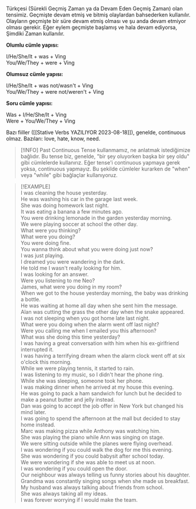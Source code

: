 Türkçesi (Sürekli Geçmiş Zaman ya da Devam Eden Geçmiş Zaman) olan tensimiz. Geçmişte devam etmiş ve bitmiş olaylardan bahsederken kullanılır. Olayların geçmişte bir süre devam etmiş olması ve şu anda devam etmiyor olması gerekir. Eğer eylem geçmişte başlamış ve hala devam ediyorsa, Şimdiki Zaman kullanılır.  

**Olumlu cümle yapısı:**  

I/He/She/It + was + Ving  
You/We/They + were + Ving  

**Olumsuz cümle yapısı:**  

I/He/She/It + was not/wasn't + Ving  
You/We/They + were not/weren't + Ving  

**Soru cümle yapısı:**  

Was + I/He/She/It + Ving  
Were + You/We/They + Ving  

Bazı fiiller ([[Stative Verbs YAZILIYOR 2023-08-18]]), genelde, continuous olmaz. Bazıları: love, hate, know, need.  

> [!INFO] Past Continuous Tense kullanmamız, ne anlatmak istediğimize bağlıdır. Bu tense biz, genelde, "bir şey oluyorken başka bir şey oldu" gibi cümlelerde kullanırız. Eğer tense'i continuous yapmaya gerek yoksa, continuous yapmayız. Bu şekilde cümleler kurarken de "when" veya "while" gibi bağlaçlar kullanıyoruz.  

> [!EXAMPLE]  
> I was cleaning the house yesterday.  
> He was washing his car in the garage last week.  
> She was doing homework last night.  
> It was eating a banana a few minutes ago.  
> You were drinking lemonade in the garden yesterday morning.  
> We were playing soccer at school the other day.  
> What were you thinking?  
> What were you doing?  
> You were doing fine.  
> You wanna think about what you were doing just now?  
> I was just playing.  
> I dreamed you were wandering in the dark.  
> He told me I wasn't really looking for him.  
> I was looking for an answer.  
> Were you listening to me Neo?  
> James, what were you doing in my room?  
> When we got to the house yesterday morning, the baby was drinking a bottle.  
> He was waiting at home all day when she sent him the message.  
> Alan was cutting the grass the other day when the snake appeared.  
> I was not sleeping when you got home late last night.  
> What were you doing when the alarm went off last night?  
> Were you calling me when I emailed you this afternoon?  
> What was she doing this time yesterday?  
> I was having a great conversation with him when his ex-girlfriend interrupted it.  
> I was having a terrifying dream when the alarm clock went off at six o'clock this morning.  
> While we were playing tennis, it started to rain.  
> I was listening to my music, so I didn't hear the phone ring.  
> While she was sleeping, someone took her phone.  
> I was making dinner when he arrived at my house this evening.  
> He was going to pack a ham sandwich for lunch but he decided to make a peanut butter and jelly instead.  
> Dan was going to accept the job offer in New York but changed his mind later.  
> I was going to spend the afternoon at the mall but decided to stay home instead.  
> Marc was making pizza while Anthony was watching him.  
> She was playing the piano while Ann was singing on stage.  
> We were sitting outside while the planes were flying overhead.  
> I was wondering if you could walk the dog for me this evening.  
> She was wondering if you could babysit after school today.  
> We were wondering if she was able to meet us at noon.  
> I was wondering if you could open the door.  
> Our neighbour was always telling us funny stories about his daughter.  
> Grandma was constantly singing songs when she made us breakfast.  
> My husband was always talking about friends from school.  
> She was always taking all my ideas.  
> I was forever worrying if I would make the team.  